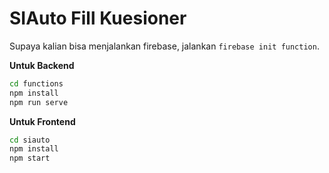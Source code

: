 # SIAuto Fill Kuesioner

Supaya kalian bisa menjalankan firebase, jalankan `firebase init function`.

**Untuk Backend**

```bash
cd functions
npm install
npm run serve
```

**Untuk Frontend**

```bash
cd siauto
npm install
npm start
```